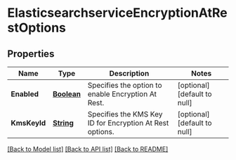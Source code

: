# ElasticsearchserviceEncryptionAtRestOptions
## Properties

Name | Type | Description | Notes
------------ | ------------- | ------------- | -------------
**Enabled** | [**Boolean**](boolean.md) | Specifies the option to enable Encryption At Rest. | [optional] [default to null]
**KmsKeyId** | [**String**](string.md) | Specifies the KMS Key ID for Encryption At Rest options. | [optional] [default to null]

[[Back to Model list]](../README.md#documentation-for-models) [[Back to API list]](../README.md#documentation-for-api-endpoints) [[Back to README]](../README.md)

